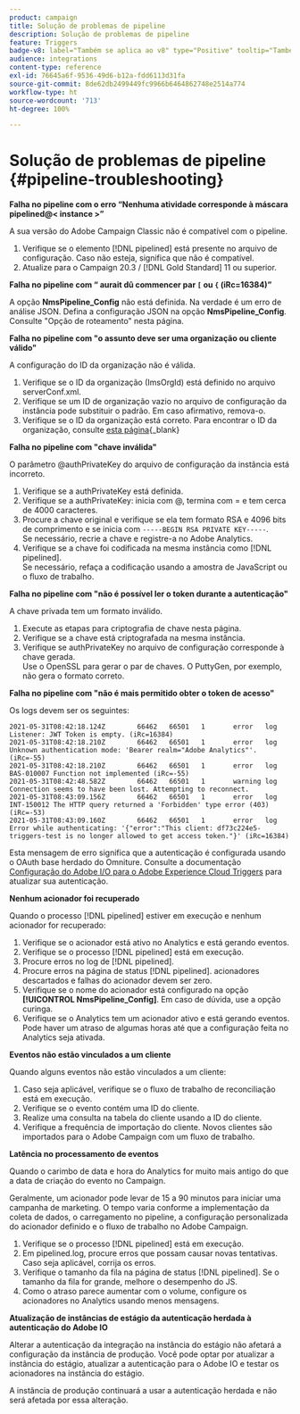 ```yaml
---
product: campaign
title: Solução de problemas de pipeline
description: Solução de problemas de pipeline
feature: Triggers
badge-v8: label="Também se aplica ao v8" type="Positive" tooltip="Também se aplica ao Campaign v8"
audience: integrations
content-type: reference
exl-id: 76645a6f-9536-49d6-b12a-fdd6113d31fa
source-git-commit: 8de62db2499449fc9966b6464862748e2514a774
workflow-type: ht
source-wordcount: '713'
ht-degree: 100%

---
```


# Solução de problemas de pipeline {#pipeline-troubleshooting}



**Falha no pipeline com o erro “Nenhuma atividade corresponde à máscara pipelined@&lt; instance >”**

A sua versão do Adobe Campaign Classic não é compatível com o pipeline.

1. Verifique se o elemento [!DNL pipelined] está presente no arquivo de configuração. Caso não esteja, significa que não é compatível.
1. Atualize para o Campaign 20.3 / [!DNL Gold Standard] 11 ou superior.

**Falha no pipeline com “ aurait dû commencer par `[` ou `{` (iRc=16384)”**

A opção **NmsPipeline_Config** não está definida. Na verdade é um erro de análise JSON.
Defina a configuração JSON na opção **NmsPipeline_Config**. Consulte &quot;Opção de roteamento&quot; nesta página.

**Falha no pipeline com &quot;o assunto deve ser uma organização ou cliente válido&quot;**

A configuração do ID da organização não é válida.

1. Verifique se o ID da organização (ImsOrgId) está definido no arquivo serverConf.xml.
1. Verifique se um ID de organização vazio no arquivo de configuração da instância pode substituir o padrão. Em caso afirmativo, remova-o.
1. Verifique se o ID da organização está correto. Para encontrar o ID da organização, consulte [esta página](https://experienceleague.adobe.com/docs/core-services/interface/administration/organizations.html?lang=pt-BR){_blank}

**Falha no pipeline com &quot;chave inválida&quot;**

O parâmetro @authPrivateKey do arquivo de configuração da instância está incorreto.

1. Verifique se a authPrivateKey está definida.
1. Verifique se a authPrivateKey: inicia com @, termina com = e tem cerca de 4000 caracteres.
1. Procure a chave original e verifique se ela tem formato RSA e 4096 bits de comprimento e se inicia com `-----BEGIN RSA PRIVATE KEY-----`.
   <br> Se necessário, recrie a chave e registre-a no Adobe Analytics.
1. Verifique se a chave foi codificada na mesma instância como [!DNL pipelined]. <br>Se necessário, refaça a codificação usando a amostra de JavaScript ou o fluxo de trabalho.

**Falha no pipeline com &quot;não é possível ler o token durante a autenticação&quot;**

A chave privada tem um formato inválido.

1. Execute as etapas para criptografia de chave nesta página.
1. Verifique se a chave está criptografada na mesma instância.
1. Verifique se authPrivateKey no arquivo de configuração corresponde à chave gerada. <br>Use o OpenSSL para gerar o par de chaves. O PuttyGen, por exemplo, não gera o formato correto.

**Falha no pipeline com &quot;não é mais permitido obter o token de acesso&quot;**

Os logs devem ser os seguintes:

```
2021-05-31T08:42:18.124Z        66462   66501   1       error   log     Listener: JWT Token is empty. (iRc=16384)
2021-05-31T08:42:18.210Z        66462   66501   1       error   log     Unknown authentication mode: 'Bearer realm="Adobe Analytics"'. (iRc=-55)
2021-05-31T08:42:18.210Z        66462   66501   1       error   log     BAS-010007 Function not implemented (iRc=-55)
2021-05-31T08:42:48.582Z        66462   66501   1       warning log     Connection seems to have been lost. Attempting to reconnect.
2021-05-31T08:43:09.156Z        66462   66501   1       error   log     INT-150012 The HTTP query returned a 'Forbidden' type error (403) (iRc=-53)
2021-05-31T08:43:09.160Z        66462   66501   1       error   log     Error while authenticating: '{"error":"This client: df73c224e5-triggers-test is no longer allowed to get access token."}' (iRc=16384)
```

Esta mensagem de erro significa que a autenticação é configurada usando o OAuth base herdado do Omniture. Consulte a documentação [Configuração do Adobe I/O para o Adobe Experience Cloud Triggers](../../integrations/using/about-triggers.md#implement) para atualizar sua autenticação.

**Nenhum acionador foi recuperado**

Quando o processo [!DNL pipelined] estiver em execução e nenhum acionador for recuperado:

1. Verifique se o acionador está ativo no Analytics e está gerando eventos.
1. Verifique se o processo [!DNL pipelined] está em execução.
1. Procure erros no log de [!DNL pipelined].
1. Procure erros na página de status [!DNL pipelined]. acionadores descartados e falhas do acionador devem ser zero.
1. Verifique se o nome do acionador está configurado na opção **[!UICONTROL NmsPipeline_Config]**. Em caso de dúvida, use a opção curinga.
1. Verifique se o Analytics tem um acionador ativo e está gerando eventos. Pode haver um atraso de algumas horas até que a configuração feita no Analytics seja ativada.

**Eventos não estão vinculados a um cliente**

Quando alguns eventos não estão vinculados a um cliente:

1. Caso seja aplicável, verifique se o fluxo de trabalho de reconciliação está em execução.
1. Verifique se o evento contém uma ID do cliente.
1. Realize uma consulta na tabela do cliente usando a ID do cliente.
1. Verifique a frequência de importação do cliente. Novos clientes são importados para o Adobe Campaign com um fluxo de trabalho.

**Latência no processamento de eventos**

Quando o carimbo de data e hora do Analytics for muito mais antigo do que a data de criação do evento no Campaign.

Geralmente, um acionador pode levar de 15 a 90 minutos para iniciar uma campanha de marketing. O tempo varia conforme a implementação da coleta de dados, o carregamento no pipeline, a configuração personalizada do acionador definido e o fluxo de trabalho no Adobe Campaign.

1. Verifique se o processo [!DNL pipelined] está em execução.
1. Em pipelined.log, procure erros que possam causar novas tentativas. Caso seja aplicável, corrija os erros.
1. Verifique o tamanho da fila na página de status [!DNL pipelined]. Se o tamanho da fila for grande, melhore o desempenho do JS.
1. Como o atraso parece aumentar com o volume, configure os acionadores no Analytics usando menos mensagens.

**Atualização de instâncias de estágio da autenticação herdada à autenticação do Adobe IO**

Alterar a autenticação da integração na instância do estágio não afetará a configuração da instância de produção. Você pode optar por atualizar a instância do estágio, atualizar a autenticação para o Adobe IO e testar os acionadores na instância do estágio.

A instância de produção continuará a usar a autenticação herdada e não será afetada por essa alteração.
